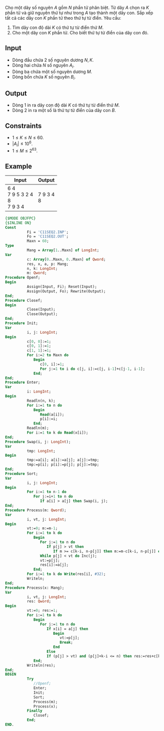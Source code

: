 <!-- https://oj.vnoi.info/problem/c11seq2 -->

Cho một dãy số nguyên $A$ gồm $N$ phần tử phân biệt. Từ dãy $A$ chọn ra $K$ phần tử và giữ nguyên thứ tự như trong $A$ tạo thành một dãy con. Sắp xếp tất cả các dãy con $K$ phần tử theo thứ tự từ điển. Yêu cầu:

1. Tìm dãy con độ dài $K$ có thứ tự từ điển thứ $M$.
2. Cho một dãy con $K$ phần tử. Cho biết thứ tự từ điển của dãy con đó.

## Input

- Dòng đầu chứa 2 số nguyên dương $N, K$.
- Dòng hai chứa $N$ số nguyên $A_i$.
- Dòng ba chứa một số nguyên dương $M$.
- Dòng bốn chứa $K$ số nguyên $B_i$.

## Output

- Dòng 1 in ra dãy con độ dài $K$ có thứ tự từ điển thứ $M$.
- Dòng 2 in ra một số là thứ tự từ điển của dãy con $B$.

## Constraints

- $1\le K\le N\le 60$.
- $|A_i|\le 10^6$.
- $1\le M\le 2^{63}$.

## Example 

| Input                              | Output       |
| ---------------------------------- | ------------ |
| 6 4<br>7 9 5 3 2 4<br>8<br>7 9 3 4 | 7 9 3 4<br>8 |

```pas
{$MODE OBJFPC}
{$INLINE ON}
Const
          Fi = 'C11SEQ2.INP';
          Fo = 'C11SEQ2.OUT';
          Maxn = 60;
Type
          Mang = Array[1..Maxn] of LongInt;
Var
          c: Array[0..Maxn, 0..Maxn] of Qword;
          res, x, a, p: Mang;
          n, k: LongInt;
          m: Qword;
Procedure Openf;
Begin
          Assign(Input, Fi); Reset(Input);
          Assign(Output, Fo); Rewrite(Output);
End;
Procedure Closef;
Begin
          Close(Input);
          Close(Output);
End;
Procedure Init;
Var
          i, j: LongInt;
Begin
          c[0, 0]:=1;
          c[0, 1]:=1;
          c[1, 1]:=1;
          For i:=2 to Maxn do
             Begin
                c[0, i]:=1;
                For j:=1 to i do c[j, i]:=c[j, i-1]+c[j-1, i-1];
             End;
End;
Procedure Enter;
Var
          i: LongInt;
Begin
          Readln(n, k);
          For i:=1 to n do
             Begin
                Read(a[i]);
                p[i]:=i;
             End;
          Readln(m);
          For i:=1 to k do Read(x[i]);
End;
Procedure Swap(i, j: LongInt);
Var
          tmp: LongInt;
Begin
          tmp:=a[i]; a[i]:=a[j]; a[j]:=tmp;
          tmp:=p[i]; p[i]:=p[j]; p[j]:=tmp;
End;
Procedure Sort;
Var
          i, j: LongInt;
Begin
          For i:=1 to n-1 do
             For j:=i+1 to n do
                If a[i] > a[j] then Swap(i, j);
End;
Procedure Process(m: Qword);
Var
          i, vt, j: LongInt;
Begin
          vt:=0; m:=m-1;
          For i:=1 to k do
             Begin
                For j:=1 to n do
                   If p[j] > vt then
                      If m >= c[k-i, n-p[j]] then m:=m-c[k-i, n-p[j]] else Break;
                While p[j] < vt do Inc(j);
                vt:=p[j];
                res[i]:=a[j];
             End;
          For i:=1 to k do Write(res[i], #32);
          Writeln;
End;
Procedure Process(x: Mang);
Var
          i, vt, j: LongInt;
          res: Qword;
Begin
          vt:=0; res:=1;
          For i:=1 to k do
             Begin
                For j:=1 to n do
                   If x[i] = a[j] then
                      Begin
                         vt:=p[j];
                         Break;
                      End
                   Else
                   If (p[j] > vt) and (p[j]+k-i <= n) then res:=res+c[k-i, n-p[j]];
             End;
          Writeln(res);
End;
BEGIN
          Try
             //Openf;
             Enter;
             Init;
             Sort;
             Process(m);
             Process(x);
          Finally
             Closef;
          End;
END.

```
